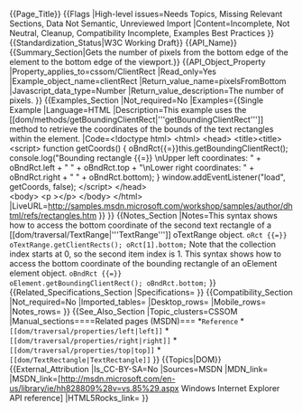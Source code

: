{{Page_Title}}
{{Flags
|High-level issues=Needs Topics, Missing Relevant Sections, Data Not Semantic, Unreviewed Import
|Content=Incomplete, Not Neutral, Cleanup, Compatibility Incomplete, Examples Best Practices
}}
{{Standardization_Status|W3C Working Draft}}
{{API_Name}}
{{Summary_Section|Gets the number of pixels from the bottom edge of the element to the bottom edge of the viewport.}}
{{API_Object_Property
|Property_applies_to=cssom/ClientRect
|Read_only=Yes
|Example_object_name=clientRect
|Return_value_name=pixelsFromBottom
|Javascript_data_type=Number
|Return_value_description=The number of pixels.
}}
{{Examples_Section
|Not_required=No
|Examples={{Single Example
|Language=HTML
|Description=This example uses the [[dom/methods/getBoundingClientRect|'''getBoundingClientRect''']] method to retrieve the coordinates of the bounds of the text rectangles within the element.
|Code=&lt;!doctype html&gt;
&lt;html&gt;
 &lt;head&gt;
  &lt;title&gt;&lt;title&gt;
  &lt;script&gt;
function getCoords() {
  oBndRct{{=}}this.getBoundingClientRect();
  console.log("Bounding rectangle {{=}} \nUpper left coordinates: " +
    oBndRct.left + " " + oBndRct.top +
    "\nLower right coordinates: " +
    oBndRct.right + " " + oBndRct.bottom);
}
window.addEventListener("load", getCoords, false);
  &lt;/script&gt;
 &lt;/head&gt;	
 &lt;body&gt;
  &lt;p &gt;&lt;/p&gt;
 &lt;/body&gt;
&lt;/html&gt;
|LiveURL=http://samples.msdn.microsoft.com/workshop/samples/author/dhtml/refs/rectangles.htm
}}
}}
{{Notes_Section
|Notes=This syntax shows how to access the bottom coordinate of the second text rectangle of a [[dom/traversal/TextRange|'''TextRange''']] oTextRange object.
 <code>oRct {{=}} oTextRange.getClientRects();
 oRct[1].bottom;</code>
Note that the collection index starts at 0, so the second item index is 1.
This syntax shows how to access the bottom coordinate of the bounding rectangle of an oElement element object.
 <code>oBndRct {{=}} oElement.getBoundingClientRect();
 oBndRct.bottom;</code>
}}
{{Related_Specifications_Section
|Specifications=
}}
{{Compatibility_Section
|Not_required=No
|Imported_tables=
|Desktop_rows=
|Mobile_rows=
|Notes_rows=
}}
{{See_Also_Section
|Topic_clusters=CSSOM
|Manual_sections====Related pages (MSDN)===
*<code>Reference</code>
*<code>[[dom/traversal/properties/left|left]]</code>
*<code>[[dom/traversal/properties/right|right]]</code>
*<code>[[dom/traversal/properties/top|top]]</code>
*<code>[[dom/TextRectangle|TextRectangle]]</code>
}}
{{Topics|DOM}}
{{External_Attribution
|Is_CC-BY-SA=No
|Sources=MSDN
|MDN_link=
|MSDN_link=[http://msdn.microsoft.com/en-us/library/ie/hh828809%28v=vs.85%29.aspx Windows Internet Explorer API reference]
|HTML5Rocks_link=
}}
